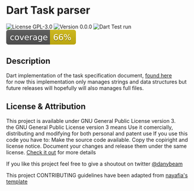 # Dart Task parser

![License GPL-3.0](https://img.shields.io/badge/License-GPL%203.0-blue) ![Version 0.0.0](https://img.shields.io/badge/Version-0.0.1-important) ![Dart Test run](https://github.com/danybeam/Dart-TaskParser/workflows/Dart%20Test%20run/badge.svg?branch=develop) ![Coverage](https://raw.githubusercontent.com/danybeam/Dart-TaskParser/develop/coverage_badge.svg?sanitize=true)

## Description

Dart implementation of the task specification document, [found here](https://github.com/danybeam/ToDo-spec)  
for now this implementation only manages strings and data structures but future releases will hopefully will also manages full files.

## License & Attribution

This project is available under GNU General Public License version 3.  
the GNU General Public License version 3 means Use it comercially, distributing and modifying for both personal and patent use
If you use this code you have to:
Make the source code available.
Copy the copiright and license notice.
Document your changes and release them under the same license. [Check it out](LICENSE) for more details

If you like this project feel free to give a shoutout on twitter [@danybeam](https://twitter.com/danybeam)

This project CONTRIBUTING guidelines have been adapted from [nayafia's template](https://github.com/nayafia/contributing-template)
